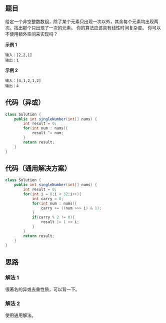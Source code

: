 ## 题目
给定一个非空整数数组，除了某个元素只出现一次以外，其余每个元素均出现两次。找出那个只出现了一次的元素。
你的算法应该具有线性时间复杂度。 你可以不使用额外空间来实现吗？

**示例 1**
```
输入：[2,2,1]
输出：1
```

**示例 2**
```
输入：[4,1,2,1,2]
输出：4
```

## 代码（异或）
```JAVA
class Solution {
    public int singleNumber(int[] nums) {
        int result = 0;
        for(int num : nums){
            result ^= num;
        }
        return result;
    }
}
```

## 代码（通用解决方案）
```JAVA
class Solution {
    public int singleNumber(int[] nums) {
        int result = 0;
        for(int i = 0;i < 32;i++){
            int carry = 0;
            for(int num : nums){
                carry += ((num >>> i) & 1);
            }
            if(carry % 2 != 0){
                result |= 1 << i; 
            }
        }
        return result;
    }
}
```

## 思路

### 解法 1
很著名的异或去重性质，可以背一下。

### 解法 2
使用通用解法。